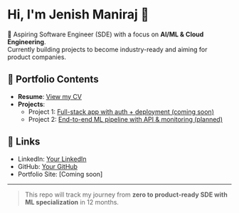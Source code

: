 # Hi, I'm Jenish Maniraj 👋

🚀 Aspiring Software Engineer (SDE) with a focus on **AI/ML & Cloud Engineering**.  
Currently building projects to become industry-ready and aiming for product companies.

## 📂 Portfolio Contents
- **Resume**: [View my CV](./Jenish_CV.pdf)  
- **Projects**:  
  - Project 1: [Full-stack app with auth + deployment (coming soon)]()  
  - Project 2: [End-to-end ML pipeline with API & monitoring (planned)]()  

## 🔗 Links
- LinkedIn: [Your LinkedIn](linkedin.com/in/jenish-maniraj-j-c-869b6031a)  
- GitHub: [Your GitHub](https://github.com/jenish-maniraj)  
- Portfolio Site: [Coming soon]  

---
> This repo will track my journey from **zero to product-ready SDE with ML specialization** in 12 months.
